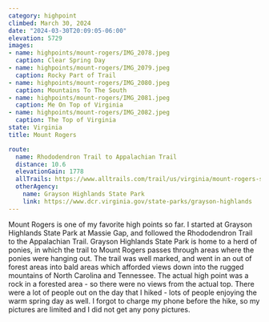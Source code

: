 ```yaml
---
category: highpoint
climbed: March 30, 2024
date: "2024-03-30T20:09:05-06:00"
elevation: 5729
images:
- name: highpoints/mount-rogers/IMG_2078.jpeg
  caption: Clear Spring Day
- name: highpoints/mount-rogers/IMG_2079.jpeg
  caption: Rocky Part of Trail
- name: highpoints/mount-rogers/IMG_2080.jpeg
  caption: Mountains To The South
- name: highpoints/mount-rogers/IMG_2081.jpeg
  caption: Me On Top of Virginia
- name: highpoints/mount-rogers/IMG_2082.jpeg
  caption: The Top of Virginia
state: Virginia
title: Mount Rogers

route:
  name: Rhododendron Trail to Appalachian Trail
  distance: 10.6
  elevationGain: 1778
  allTrails: https://www.alltrails.com/trail/us/virginia/mount-rogers-spur-via-appalachian-trail
  otherAgency: 
    name: Grayson Highlands State Park
    link: https://www.dcr.virginia.gov/state-parks/grayson-highlands
---
```

Mount Rogers is one of my favorite high points so far.  I started at Grayson Highlands State Park at Massie Gap, and followed the Rhododendron Trail to the Appalachian Trail.  Grayson Highlands State Park is home to a herd of ponies, in which the trail to Mount Rogers passes through areas where the ponies were hanging out.  The trail was well marked, and went in an out of forest areas into bald areas which afforded views down into the rugged mountains of North Carolina and Tennessee.  The actual high point was a rock in a forested area - so there were no views from the actual top.  There were a lot of people out on the day that I hiked - lots of people enjoying the warm spring day as well.  I forgot to charge my phone before the hike, so my pictures are limited and I did not get any pony pictures.